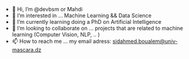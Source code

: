 - 👋 Hi, I’m @devbsm or Mahdi
- 👀 I’m interested in ... Machine Learning && Data Science 
- 🌱 I’m currently learning doing a PhD on  Artificial Intelligence 
- 💞️ I’m looking to collaborate on ... projects that are related to machine learning (Computer Vision, NLP, .. )  
- 📫 How to reach me ... my email adress: sidahmed.boualem@univ-mascara.dz 

<!---
devbsm/devbsm is a ✨ special ✨ repository because its `README.md` (this file) appears on your GitHub profile.
You can click the Preview link to take a look at your changes.
--->
